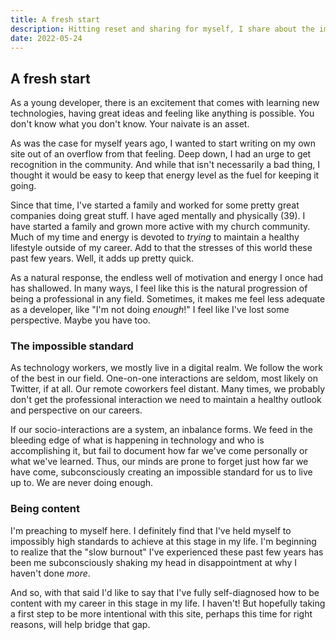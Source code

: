 ```yaml
---
title: A fresh start
description: Hitting reset and sharing for myself, I share about the importance of reflecting on personal growth.
date: 2022-05-24
---
```


## A fresh start

As a young developer, there is an excitement that comes with learning new technologies, having great ideas and feeling like anything is possible. You don't know what you don't know. Your naivate is an asset.

As was the case for myself years ago, I wanted to start writing on my own site out of an overflow from that feeling. Deep down, I had an urge to get recognition in the community. And while that isn't necessarily a bad thing, I thought it would be easy to keep that energy level as the fuel for keeping it going.

Since that time, I've started a family and worked for some pretty great companies doing great stuff. I have aged mentally and physically (39). I have started a family and grown more active with my church community. Much of my time and energy is devoted to _trying_ to maintain a healthy lifestyle outside of my career. Add to that the stresses of this world these past few years. Well, it adds up pretty quick.

As a natural response, the endless well of motivation and energy I once had has shallowed. In many ways, I feel like this is the natural progression of being a professional in any field. Sometimes, it makes me feel less adequate as a developer, like "I'm not doing _enough_!" I feel like I've lost some perspective. Maybe you have too.

### The impossible standard

As technology workers, we mostly live in a digital realm. We follow the work of the best in our field. One-on-one interactions are seldom, most likely on Twitter, if at all. Our remote coworkers feel distant. Many times, we probably don't get the professional interaction we need to maintain a healthy outlook and perspective on our careers.

If our socio-interactions are a system, an inbalance forms. We feed in the bleeding edge of what is happening in technology and who is accomplishing it, but fail to document how far we've come personally or what we've learned. Thus, our minds are prone to forget just how far we have come, subconsciously creating an impossible standard for us to live up to. We are never doing enough.

### Being content

I'm preaching to myself here. I definitely find that I've held myself to impossibly high standards to achieve at this stage in my life. I'm beginning to realize that the "slow burnout" I've experienced these past few years has been me subconsciously shaking my head in disappointment at why I haven't done _more_.

And so, with that said I'd like to say that I've fully self-diagnosed how to be content with my career in this stage in my life. I haven't! But hopefully taking a first step to be more intentional with this site, perhaps this time for right reasons, will help bridge that gap.
